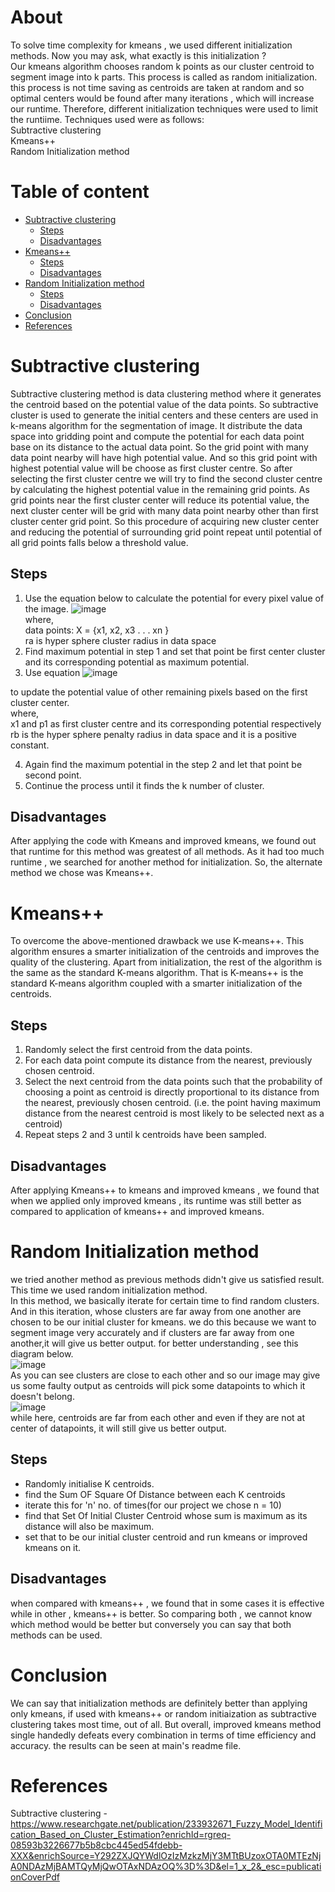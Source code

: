 # About
To solve time complexity for kmeans , we used different initialization methods. Now you may ask, what exactly is this initialization ? \
Our kmeans algorithm chooses random k points as our cluster centroid to segment image into k parts. This process is called as random initialization.
this process is not time saving as centroids are taken at random and so optimal centers would be found after many iterations , which will increase our runtime.
Therefore, different initialization techniques were used to limit the runtiime. Techniques used were as follows: \
Subtractive clustering \
Kmeans++ \
Random Initialization method

# Table of content
- [Subtractive clustering](#Subtractive_clustering)
  - [Steps](#Steps)
  - [Disadvantages](#Disadvantages)
- [Kmeans++](#Kmeans++)
  - [Steps](#Steps)
  - [Disadvantages](#Disadvantages)
- [Random Initialization method](#Random_Initialization_method)
  - [Steps](#Steps)
  - [Disadvantages](#Disadvantages)
- [Conclusion](#Conclusion)
- [References](#References)





# Subtractive clustering
Subtractive clustering method is data clustering method where it generates the centroid based on the potential value of the data points.
So subtractive cluster is used to generate the initial centers and these centers are used in k-means algorithm for the segmentation of image. 
 It distribute the data space
into gridding point and compute the potential for each data point base on its distance to the actual data point. So the
grid point with many data point nearby will have high potential value. And so this grid point with highest potential
value will be choose as first cluster centre. So after selecting the first cluster centre we will try to find the second cluster
centre by calculating the highest potential value in the remaining grid points. As grid points near the first cluster center
will reduce its potential value, the next cluster center will be grid with many data point nearby other than first cluster
center grid point. So this procedure of acquiring new cluster center and reducing the potential of surrounding grid
point repeat until potential of all grid points falls below a threshold value.

 
## Steps
1. Use the equation below to calculate the potential for every pixel value of the image. ![image](https://user-images.githubusercontent.com/109454803/193424699-36fba5de-db7b-4200-b79f-ff6318bf4633.png)
 \
where, \
data points: X = {x1, x2, x3 . . . xn } \
ra is hyper sphere cluster radius in data space
2. Find maximum potential in step 1 and set that point be first center cluster and its corresponding potential as
maximum potential.
3. Use equation ![image](https://user-images.githubusercontent.com/109454803/193424756-a5df5b03-e92b-49ba-a5b3-2e9cc6b0517e.png)

to update the potential value of other remaining pixels based on the first cluster center. \
where, \
 x1 and p1 as first cluster centre and its corresponding potential respectively \
 rb is the hyper sphere penalty radius in data space and it is a positive constant.
 
4. Again find the maximum potential in the step 2 and let that point be second point.
5. Continue the process until it finds the k number of cluster.

## Disadvantages
After applying the code with Kmeans and improved kmeans, we found out that runtime for this method was greatest of all methods.
As it had too much runtime , we searched for another method for initialization.
So, the alternate method we chose was Kmeans++.


# Kmeans++
To overcome the above-mentioned drawback we use K-means++.
This algorithm ensures a smarter initialization of the centroids and improves the quality of the clustering.
Apart from initialization, the rest of the algorithm is the same as the standard K-means algorithm.
That is K-means++ is the standard K-means algorithm coupled with a smarter initialization of the centroids.


## Steps
1. Randomly select the first centroid from the data points.
2. For each data point compute its distance from the nearest, previously chosen centroid.
3. Select the next centroid from the data points such that the probability of choosing a point
as centroid is directly proportional to its distance from the nearest, previously chosen centroid.
(i.e. the point having maximum distance from the nearest centroid is most likely to be selected next as a centroid)
4. Repeat steps 2 and 3 until k centroids have been sampled.

## Disadvantages
After applying Kmeans++ to kmeans and improved kmeans , we found that when we applied only improved kmeans ,
 its runtime was still better as compared to application of kmeans++ and improved kmeans.
 
# Random Initialization method
we tried another method as previous methods didn't give us satisfied result.
This time we used random initialization method. \
In this method, we basically iterate for certain time to find random clusters. 
And in this iteration, whose clusters are far away from one another are chosen to be  our initial cluster for kmeans.
we do this  because we want to segment image very accurately and if clusters are far away from one another,it will give us better output.
for better understanding , see this diagram below. \
![image](https://user-images.githubusercontent.com/109454803/193442834-c5b87801-f4eb-408d-83a4-fb26ff86cd1a.png) \
As you can see clusters are close to each other and so our image may give us some faulty output as centroids will pick some
 datapoints to which it doesn't belong. \
 ![image](https://user-images.githubusercontent.com/109454803/193442936-c56888aa-283a-4770-a50c-a5f9ade9be7b.png) \
 while here, centroids are far from each other and even if they are not at center of datapoints, it will still give us better output.

## Steps
- Randomly initialise K centroids.
- find the Sum OF Square Of Distance between each K centroids
- iterate this for 'n' no. of times(for our project we chose n = 10)
- find that Set Of Initial Cluster Centroid whose sum is maximum as its distance will also be maximum.
- set that to be our initial cluster centroid and run kmeans or improved kmeans on it.

## Disadvantages
when compared with kmeans++ , we found that in some cases it is effective while in other , kmeans++ is better.
So comparing both , we cannot know which method would be better but conversely you can say that both methods can be used.


# Conclusion
We can say that initialization methods are definitely better than applying only kmeans, if used with kmeans++ or random initiaization
as subtractive clustering takes most time, out of all.
But overall, improved kmeans method single handedly defeats every combination in terms of time efficiency and accuracy.
the results can be seen at main's readme file.


# References
Subtractive clustering - https://www.researchgate.net/publication/233932671_Fuzzy_Model_Identification_Based_on_Cluster_Estimation?enrichId=rgreq-08593b3226677b5b8cbc445ed54fdebb-XXX&enrichSource=Y292ZXJQYWdlOzIzMzkzMjY3MTtBUzoxOTA0MTEzNjA0NDAzMjBAMTQyMjQwOTAxNDAzOQ%3D%3D&el=1_x_2&_esc=publicationCoverPdf 

